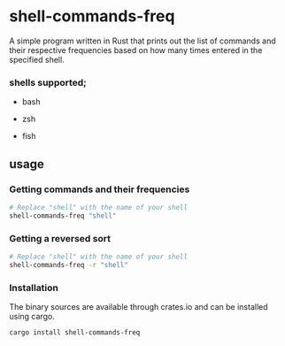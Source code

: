 # shell-commands-freq

A simple program written in Rust that prints out the list of commands and their respective frequencies based on how many times entered in the specified shell.

### shells supported;

- bash

- zsh

- fish

## usage

### **Getting commands and their frequencies**

```sh
# Replace "shell" with the name of your shell
shell-commands-freq "shell"
```

### **Getting a reversed sort**

```sh
# Replace "shell" with the name of your shell
shell-commands-freq -r "shell" 
```



### Installation

The binary sources are available through crates.io and can be installed using cargo.

```sh
cargo install shell-commands-freq
```
